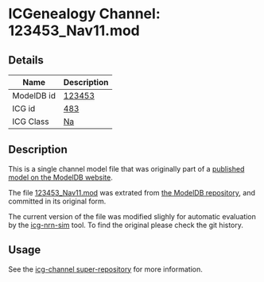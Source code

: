 # ICGenealogy Channel: 123453\_Nav11.mod

## Details

Name | Description
---- | -----------
ModelDB id | [123453](http://senselab.med.yale.edu/ModelDB/ShowModel.cshtml?model=123453)
ICG id | [483](http://icg.neurotheory.ox.ac.uk/channels/2/483)
ICG Class | [Na](http://icg.neurotheory.ox.ac.uk/channels/2)

## Description

This is a single channel model file that was originally part of a [published model on the ModelDB website](http://senselab.med.yale.edu/ModelDB/ShowModel.cshtml?model=123453).


The file [123453\_Nav11.mod](123453_Nav11.mod) was extrated from [the ModelDB repository](http://senselab.med.yale.edu/ModelDB/ShowModel.cshtml?model=123453), and committed in its original form.

The current version of the file was modified slighly for automatic evaluation by the [icg-nrn-sim](https://github.com/icgenealogy/icg-nrn-sim) tool. To find the original please check the git history.


## Usage

See the [icg-channel super-repository](https://github.com/icgenealogy/icg-channels) for more information.